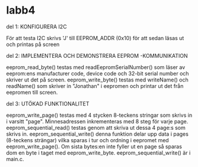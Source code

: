 # labb4
 
del 1: KONFIGURERA I2C 

För att testa I2C skrivs 'J' till EEPROM_ADDR (0x10) för att sedan läsas ut och printas på screen

del 2: IMPLEMENTERA OCH  DEMONSTRERA EEPROM -KOMMUNIKATION  

eeprom_read_byte() testas med readEepromSerialNumber() som läser av eeprom:ens manufacturer code, device code och 32-bit serial number och skriver ut det på screen.
eeprom_write_byte() testas med writeName() och readName() som skriver in "Jonathan" i eepromen och printar ut det från eepromen till screen.

del 3: UTÖKAD FUNKTIONALITET  

eeprom_write_page() testas med 4 stycken 8-teckens stringar som skrivs in i varsitt "page". Minnesadressen inkrementeras med 8 steg för varje page.
eeprom_sequential_read() testas genom att skriva ut dessa 4 page:s som skrivs in.
eeprom_sequential_write() denna funktion delar upp data i pages (8-teckens strängar) vilka sparas i tur och ordning i eepromet med eeprom_write_page(). Om sista bytes:en inte fyller ut en page så sparas dom en byte i taget med eeprom_write_byte.
eeprom_sequential_write() är i main.c.